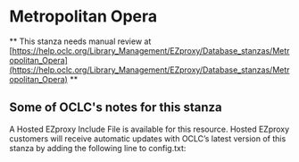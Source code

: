 # Metropolitan Opera
** This stanza needs manual review at [https://help.oclc.org/Library_Management/EZproxy/Database_stanzas/Metropolitan_Opera](https://help.oclc.org/Library_Management/EZproxy/Database_stanzas/Metropolitan_Opera) **

## Some of OCLC's notes for this stanza

A Hosted EZproxy Include File is available for this resource. Hosted EZproxy customers will receive automatic updates with OCLC&rsquo;s latest version of this stanza by adding the following line to config.txt:

&nbsp;
